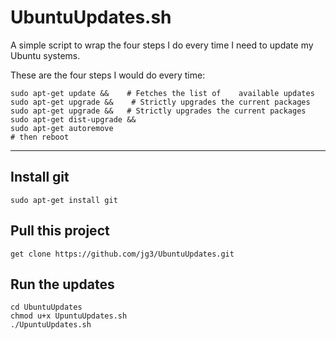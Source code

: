 # UbuntuUpdates.sh
A simple script to wrap the four steps I do every time I need to update my Ubuntu systems.


These are the four steps I would do every time:

    sudo apt-get update &&    # Fetches the list of    available updates
    sudo apt-get upgrade &&    # Strictly upgrades the current packages
    sudo apt-get upgrade &&   # Strictly upgrades the current packages
    sudo apt-get dist-upgrade &&
    sudo apt-get autoremove
    # then reboot




----



## Install git

    sudo apt-get install git

## Pull this project

    get clone https://github.com/jg3/UbuntuUpdates.git

## Run the updates

    cd UbuntuUpdates
    chmod u+x UpuntuUpdates.sh
    ./UpuntuUpdates.sh
